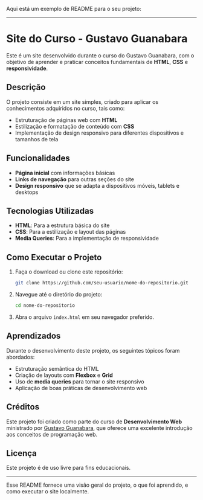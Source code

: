 Aqui está um exemplo de README para o seu projeto:

---

# Site do Curso - Gustavo Guanabara

Este é um site desenvolvido durante o curso do Gustavo Guanabara, com o objetivo de aprender e praticar conceitos fundamentais de **HTML**, **CSS** e **responsividade**.

## Descrição

O projeto consiste em um site simples, criado para aplicar os conhecimentos adquiridos no curso, tais como:
- Estruturação de páginas web com **HTML**
- Estilização e formatação de conteúdo com **CSS**
- Implementação de design responsivo para diferentes dispositivos e tamanhos de tela

## Funcionalidades

- **Página inicial** com informações básicas
- **Links de navegação** para outras seções do site
- **Design responsivo** que se adapta a dispositivos móveis, tablets e desktops

## Tecnologias Utilizadas

- **HTML**: Para a estrutura básica do site
- **CSS**: Para a estilização e layout das páginas
- **Media Queries**: Para a implementação de responsividade

## Como Executar o Projeto

1. Faça o download ou clone este repositório:
   ```bash
   git clone https://github.com/seu-usuario/nome-do-repositorio.git
   ```

2. Navegue até o diretório do projeto:
   ```bash
   cd nome-do-repositorio
   ```

3. Abra o arquivo `index.html` em seu navegador preferido.

## Aprendizados

Durante o desenvolvimento deste projeto, os seguintes tópicos foram abordados:
- Estruturação semântica do HTML
- Criação de layouts com **Flexbox** e **Grid**
- Uso de **media queries** para tornar o site responsivo
- Aplicação de boas práticas de desenvolvimento web

## Créditos

Este projeto foi criado como parte do curso de **Desenvolvimento Web** ministrado por [Gustavo Guanabara](https://www.cursoemvideo.com/), que oferece uma excelente introdução aos conceitos de programação web.

## Licença

Este projeto é de uso livre para fins educacionais.

---

Esse README fornece uma visão geral do projeto, o que foi aprendido, e como executar o site localmente.